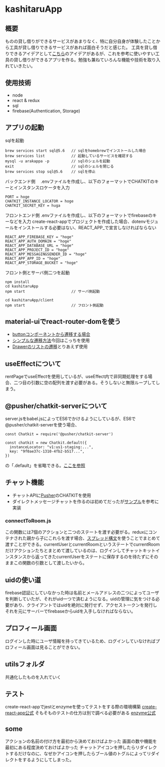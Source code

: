 # kashitaruApp
## 概要
ものの貸し借りができるサービスがあまりなく、特に自分自身が体験したことから工具が貸し借りできるサービスがあれば面白そうだと感じた。
工具を貸し借りできるアイデアとして[こちら](https://kougusharing.storeinfo.jp/)のアイデアがあるが、これを参考に使いやすい工具の貸し借りができるアプリを作る。勉強も兼ねていろんな機能や技術を取り入れていきたい。
## 使用技術
- node
- react & redux
- sql
- firebase(Authentication, Storage)
## アプリの起動
sqlを起動

```
brew services start sql@5.6   // sqlをhomebrewでインストールした場合
brew services list            // 起動しているサービスを確認する
mysql -u arakappa -p          // sqlのシェルを起動
exit                          // sqlのシェルを閉じる
brew services stop sql@5.6    // sqlを停止
```

バックエンド側　
.envファイルを作成し、以下のフォーマットでCHATKITのキーとインスタンスロケータを入力

```
PORT = hoge
CHATKIT_INSTANCE_LOCATOR = hoge
CHATKIT_SECRET_KEY = huga
```

フロントエンド側
.envファイルを作成し、以下のフォーマットでfirebaseのキーなどを入力
create-react-appでプロジェクトを作成した場合、dotenvモジュールをインストールする必要はない、REACT_APP_で宣言しなければならない

```
REACT_APP_FIREBASE_KEY = "hoge"
REACT_APP_AUTH_DOMAIN = "hoge"
REACT_APP_DATABASE_URL = "hoge"
REACT_APP_PROJECT_ID = "hoge"
REACT_APP_MESSAGINGSENDER_ID = "hoge"
REACT_APP_APP_ID = "hoge"
REACT_APP_STORAGE_BUCKET = "hoge"
```

フロント側とサーバ側二つを起動

```
npm install
cd kashitaruApp
npm start                     // サーバ側起動

cd kashitaruApp/client
npm start                     // フロント側起動
```

## material-uiでreact-router-domを使う
- [buttonコンポーネントから遷移する場合](https://material-ui.com/components/buttons/#third-party-routing-library)
- [シンプルな遷移方法](https://material-ui.com/components/links/#third-party-routing-library)今回はこっちを使用
- [Drawerのリストの遷移](https://material-ui.com/guides/composition/#component-property)とりあえず使用

## useEffectについて
rentPageでuseEffectを使用しているが、useEffect内で非同期処理をする場合、二つ目の引数に空の配列を渡す必要がある。そうしないと無限ループしてしまう。

## @pusher/chatkit-serverについて
server.jsをbabel.jsによってES6でかけるようにしているが、ES6で@pusher/chatkit-serverを使う場合、

```
const Chatkit = require('@pusher/chatkit-server')

const chatkit = new Chatkit.default({
  instanceLocator: "v1:us1-staging:...",
  key: "9f0ae37c-1310-4fb2-b517...",
})
```

の「.default」を省略できる。[ここを参照](https://github.com/pusher/chatkit-server-node/issues/12)

## チャット機能
- チャットAPIに[Pusher](https://pusher.com/)のCHATKITを使用
- ダイレクトメッセージチャットを作るのは初めてだったが[サンプル](https://pusher.com/tutorials/react-direct-messaging)を参考に実装
### connectToRoom.js
この関数には7個のアクションと二つのステートを渡す必要がる。reduxにコンテナされた親から子にこれらを渡す場合、[スプレッド構文](https://qiita.com/akisx/items/682a4283c13fe336c547)を使うことでまとめて渡すことができる。currentUserとcurrentRoomというステートでcurrentRoomだけアクションたちとまとめて渡しているのは、ログインしてチャットキットインスタンスから返ってきたcurrentUserをステートに保存するのを待たずにそのままこの関数の引数として渡したいから。

## uidの使い道
firebase認証にしていなかった時は名前とメールアドレスの二つによってユーザを判断していたが、それがuid一つで済むようになる。uidの管理に気をつける必要があり、クライアントではuidを絶対に発行せず、アクセストークンを発行しそれを元にサーバーでfirebaseからuidを入手しなければならない。

## プロフィール画面
ログインした時にユーザ情報を持ってきているため、ログインしていなければプロフィール画面は見ることができない。

## utilsフォルダ
共通化したものを入れていく

## テスト
create-react-appでjestとenzymeを使ってテストをする際の環境構築
[create-react-app公式](https://create-react-app.dev/docs/running-tests)
そもそものテストの仕方は別で調べる必要がある
[enzyme公式](https://airbnb.io/enzyme/docs/api/)

## some
アクションの名前の付け方を最初から決めておけばよかった
画面の数や機能を最初にある程度決めておけばよかった
チャットアイコンを押したらリダイレクトするだけなのに、なぜかアイコンを押したらブール値のトグルによってリダイレクトをするようにしてしまった。